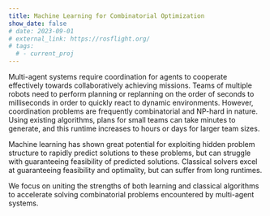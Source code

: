 ```yaml
---
title: Machine Learning for Combinatorial Optimization
show_date: false
# date: 2023-09-01
# external_link: https://rosflight.org/
# tags:
  # - current_proj
---
```


Multi-agent systems require coordination for agents to cooperate effectively towards collaboratively achieving missions. Teams of multiple robots need to perform planning or replanning on the order of seconds to milliseconds in order to quickly react to dynamic environments. However, coordination problems are frequently combinatorial and NP-hard in nature. Using existing algorithms, plans for small teams can take minutes to generate, and this runtime increases to hours or days for larger team sizes.

Machine learning has shown great potential for exploiting hidden problem structure to rapidly predict solutions to these problems, but can struggle with guaranteeing feasibility of predicted solutions. Classical solvers excel at guaranteeing feasibility and optimality, but can suffer from long runtimes. 

We focus on uniting the strengths of both learning and classical algorithms to accelerate solving combinatorial problems encountered by multi-agent systems.